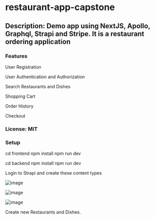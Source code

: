 # restaurant-app-capstone

## Description:  Demo app using NextJS, Apollo, Graphql, Strapi and Stripe.  It is a restaurant ordering application

### Features
User Registration

User Authentication and Authorization

Search Restaurants and Dishes

Shopping Cart

Order History

Checkout


### License: MIT

### Setup
cd frontend
npm install
npm run dev

cd backend
npm install
npm run dev

Login to Strapi and create these content types

![image](https://user-images.githubusercontent.com/1538714/213902967-657dee3f-fd18-4e2d-aa93-8c21a5a8a47b.png)

![image](https://user-images.githubusercontent.com/1538714/213902977-1e82d96a-e78f-4402-baef-03a5ab7692dd.png)

![image](https://user-images.githubusercontent.com/1538714/213902987-ec4a463c-7788-4796-82d9-3e3c95947b92.png)

Create new Restaurants and Dishes.
